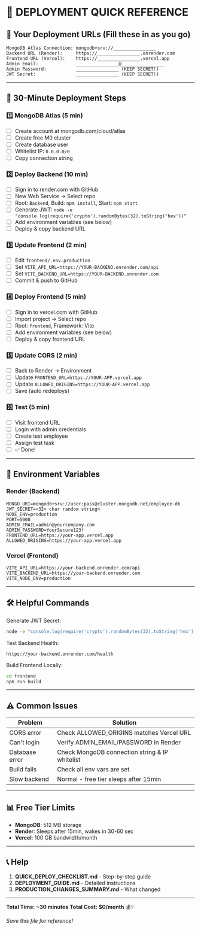 # 🎯 DEPLOYMENT QUICK REFERENCE

## 📝 Your Deployment URLs (Fill these in as you go)

```
MongoDB Atlas Connection: mongodb+srv://________________
Backend URL (Render):     https://________________.onrender.com
Frontend URL (Vercel):    https://________________.vercel.app
Admin Email:              ________________@________________
Admin Password:           ________________ (KEEP SECRET!)
JWT Secret:               ________________ (KEEP SECRET!)
```

---

## 🚀 30-Minute Deployment Steps

### 1️⃣ MongoDB Atlas (5 min)

- [ ] Create account at mongodb.com/cloud/atlas
- [ ] Create free M0 cluster
- [ ] Create database user
- [ ] Whitelist IP: `0.0.0.0/0`
- [ ] Copy connection string

### 2️⃣ Deploy Backend (10 min)

- [ ] Sign in to render.com with GitHub
- [ ] New Web Service → Select repo
- [ ] Root: `Backend`, Build: `npm install`, Start: `npm start`
- [ ] Generate JWT: `node -e "console.log(require('crypto').randomBytes(32).toString('hex'))"`
- [ ] Add environment variables (see below)
- [ ] Deploy & copy backend URL

### 3️⃣ Update Frontend (2 min)

- [ ] Edit `frontend/.env.production`
- [ ] Set `VITE_API_URL=https://YOUR-BACKEND.onrender.com/api`
- [ ] Set `VITE_BACKEND_URL=https://YOUR-BACKEND.onrender.com`
- [ ] Commit & push to GitHub

### 4️⃣ Deploy Frontend (5 min)

- [ ] Sign in to vercel.com with GitHub
- [ ] Import project → Select repo
- [ ] Root: `frontend`, Framework: Vite
- [ ] Add environment variables (see below)
- [ ] Deploy & copy frontend URL

### 5️⃣ Update CORS (2 min)

- [ ] Back to Render → Environment
- [ ] Update `FRONTEND_URL=https://YOUR-APP.vercel.app`
- [ ] Update `ALLOWED_ORIGINS=https://YOUR-APP.vercel.app`
- [ ] Save (auto redeploys)

### 6️⃣ Test (5 min)

- [ ] Visit frontend URL
- [ ] Login with admin credentials
- [ ] Create test employee
- [ ] Assign test task
- [ ] ✅ Done!

---

## 🔑 Environment Variables

### Render (Backend)

```env
MONGO_URI=mongodb+srv://user:pass@cluster.mongodb.net/employee-db
JWT_SECRET=<32+ char random string>
NODE_ENV=production
PORT=5000
ADMIN_EMAIL=admin@yourcompany.com
ADMIN_PASSWORD=YourSecure123!
FRONTEND_URL=https://your-app.vercel.app
ALLOWED_ORIGINS=https://your-app.vercel.app
```

### Vercel (Frontend)

```env
VITE_API_URL=https://your-backend.onrender.com/api
VITE_BACKEND_URL=https://your-backend.onrender.com
VITE_NODE_ENV=production
```

---

## 🛠️ Helpful Commands

Generate JWT Secret:

```bash
node -e "console.log(require('crypto').randomBytes(32).toString('hex'))"
```

Test Backend Health:

```
https://your-backend.onrender.com/health
```

Build Frontend Locally:

```bash
cd frontend
npm run build
```

---

## ⚠️ Common Issues

| Problem        | Solution                                       |
| -------------- | ---------------------------------------------- |
| CORS error     | Check ALLOWED_ORIGINS matches Vercel URL       |
| Can't login    | Verify ADMIN_EMAIL/PASSWORD in Render          |
| Database error | Check MongoDB connection string & IP whitelist |
| Build fails    | Check all env vars are set                     |
| Slow backend   | Normal - free tier sleeps after 15min          |

---

## 📊 Free Tier Limits

- **MongoDB**: 512 MB storage
- **Render**: Sleeps after 15min, wakes in 30-60 sec
- **Vercel**: 100 GB bandwidth/month

---

## 📞 Help

1. **QUICK_DEPLOY_CHECKLIST.md** - Step-by-step guide
2. **DEPLOYMENT_GUIDE.md** - Detailed instructions
3. **PRODUCTION_CHANGES_SUMMARY.md** - What changed

---

**Total Time: ~30 minutes**
**Total Cost: $0/month** 💰✨

_Save this file for reference!_
